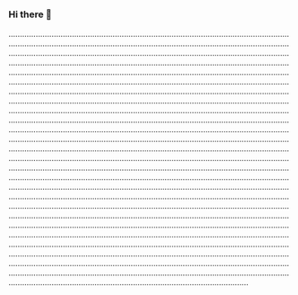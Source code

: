 ### Hi there 👋

..................................................................................................................................................................................................................................................................................................................................................................................................................................................................................................................................................................................................................................................................................................................................................................................................................................................................................................................................................................................................................................................................................................................................................................................................................................................................................................................................................................................................................................................................................................................................................................................................................................................................................................................................................................................................................................................................................................................................................................................................................................................................................................................................................................................................................................................................................................................................................................................................................................................................................................................................................................................................................................................................................................................................................................................................................................................................................................................................................................................................................................................................................................................................................................................................................................................................................................................................................................................................................................................................
